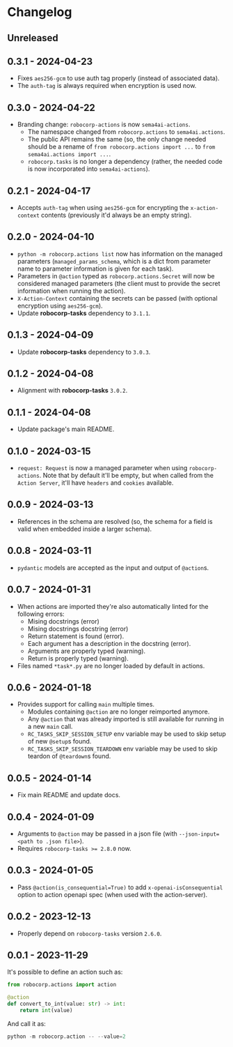 # Changelog

## Unreleased

## 0.3.1 - 2024-04-23

- Fixes `aes256-gcm` to use auth tag properly (instead of associated data).
- The `auth-tag` is always required when encryption is used now.

## 0.3.0 - 2024-04-22

- Branding change: `robocorp-actions` is now `sema4ai-actions`.
    - The namespace changed from `robocorp.actions` to `sema4ai.actions`.
    - The public API remains the same (so, the only change needed should be a rename of `from robocorp.actions import ...` to `from sema4ai.actions import ...`.
    - `robocorp.tasks` is no longer a dependency (rather, the needed code is now incorporated into `sema4ai-actions`).

## 0.2.1 - 2024-04-17

- Accepts `auth-tag` when using `aes256-gcm` for encrypting the `x-action-context` contents
  (previously it'd always be an empty string). 

## 0.2.0 - 2024-04-10

- `python -m robocorp.actions list` now has information on the managed parameters
  (`managed_params_schema`, which is a dict from parameter name to parameter
   information is given for each task).
- Parameters in `@action` typed as `robocorp.actions.Secret` will now be considered
  managed parameters (the client must to provide the secret information when
  running the action).
- `X-Action-Context` containing the secrets can be passed (with optional encryption
  using `aes256-gcm`).
- Update **robocorp-tasks** dependency to `3.1.1`.

## 0.1.3 - 2024-04-09

- Update **robocorp-tasks** dependency to `3.0.3`.

## 0.1.2 - 2024-04-08

- Alignment with **robocorp-tasks** `3.0.2`.

## 0.1.1 - 2024-04-08

- Update package's main README.

## 0.1.0 - 2024-03-15

- `request: Request` is now a managed parameter when using `robocorp-actions`. Note
  that by default it'll be empty, but when called from the `Action Server`, it'll
  have `headers` and `cookies` available.

## 0.0.9 - 2024-03-13

- References in the schema are resolved (so, the schema for a field is valid when embedded inside a larger schema).

## 0.0.8 - 2024-03-11

- `pydantic` models are accepted as the input and output of `@action`s. 

## 0.0.7 - 2024-01-31

- When actions are imported they're also automatically linted for the following errors:
    - Mising docstrings (error)
    - Mising docstrings docstring (error)
    - Return statement is found (error).
    - Each argument has a description in the docstring (error).
    - Arguments are properly typed (warning).
    - Return is properly typed (warning).
- Files named `*task*.py` are no longer loaded by default in actions.

## 0.0.6 - 2024-01-18

- Provides support for calling `main` multiple times.
    - Modules containing `@action` are no longer reimported anymore.
    - Any `@action` that was already imported is still available for running in a new `main` call.
    - `RC_TASKS_SKIP_SESSION_SETUP` env variable may be used to skip setup of new `@setup`s found.
    - `RC_TASKS_SKIP_SESSION_TEARDOWN` env variable may be used to skip teardon of `@teardown`s found.

## 0.0.5 - 2024-01-14

- Fix main README and update docs.

## 0.0.4 - 2024-01-09

- Arguments to `@action` may be passed in a json file (with `--json-input=<path to .json file>`).
- Requires `robocorp-tasks >= 2.8.0` now.

## 0.0.3 - 2024-01-05

- Pass `@action(is_consequential=True)` to add `x-openai-isConsequential` option to action openapi spec (when used with the action-server).

## 0.0.2 - 2023-12-13

- Properly depend on `robocorp-tasks` version `2.6.0`.

## 0.0.1 - 2023-11-29

It's possible to define an action such as:

```python
from robocorp.actions import action

@action
def convert_to_int(value: str) -> int:
    return int(value)
```

And call it as:

```python
python -m robocorp.action -- --value=2
```
